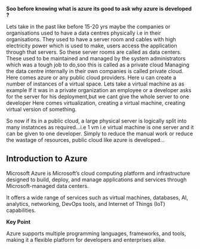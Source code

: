 **Soo before knowing what is azure its good to ask why azure is developed ?**

Lets take in the past like before 15-20 yrs maybe the companies or organisations used to have a data centres physically i.e in their organisations.
They used to have a server room and cables with high electricity power which is used to make, users access the application through that servers.
So these server rooms are called as data centers.
These used to be maintained and managed by the system administrators which was a tough job to do,soo this is called as a private cloud 
Managing the data centre internally in their own companies is called private cloud.
Here comes azure or any public cloud providers.
Here u can create a number of instances of a virtual space.
Lets take a virtual machine as as example
If it was in a private organization an employee or a developer asks for the server for his deployment,but we cant give the whole server to one developer
Here comes virtualization, creating a virtual machine, creating virtual version of something.

So now if its in a public cloud, a large physical server is logically split into many instatnces as required…i.e 1 vm i.e virtual machine is one server and it can be given to one developer.
Simply to reduce the manual work or reduce the wastage of resources, public cloud like azure is developed…

## Introduction to Azure
Microsoft Azure is Microsoft’s cloud computing platform and infrastructure designed to build, deploy, and manage applications and services through Microsoft-managed data centers.

 It offers a wide range of services such as virtual machines, databases, AI, analytics, networking, DevOps tools, and Internet of Things (IoT) capabilities.
 
 **Key Point**
 
 Azure supports multiple programming languages, frameworks, and tools, making it a flexible platform for developers and enterprises alike.
 
